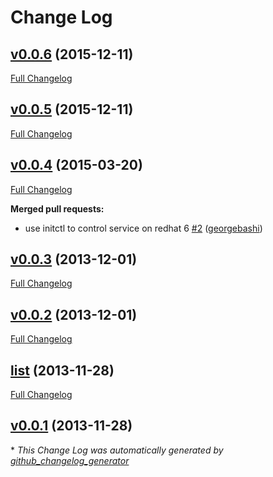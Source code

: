 # Change Log

## [v0.0.6](https://github.com/solarkennedy/puppet-nerve/tree/v0.0.6) (2015-12-11)
[Full Changelog](https://github.com/solarkennedy/puppet-nerve/compare/v0.0.5...v0.0.6)

## [v0.0.5](https://github.com/solarkennedy/puppet-nerve/tree/v0.0.5) (2015-12-11)
[Full Changelog](https://github.com/solarkennedy/puppet-nerve/compare/v0.0.4...v0.0.5)

## [v0.0.4](https://github.com/solarkennedy/puppet-nerve/tree/v0.0.4) (2015-03-20)
[Full Changelog](https://github.com/solarkennedy/puppet-nerve/compare/v0.0.3...v0.0.4)

**Merged pull requests:**

- use initctl to control service on redhat 6 [\#2](https://github.com/solarkennedy/puppet-nerve/pull/2) ([georgebashi](https://github.com/georgebashi))

## [v0.0.3](https://github.com/solarkennedy/puppet-nerve/tree/v0.0.3) (2013-12-01)
[Full Changelog](https://github.com/solarkennedy/puppet-nerve/compare/v0.0.2...v0.0.3)

## [v0.0.2](https://github.com/solarkennedy/puppet-nerve/tree/v0.0.2) (2013-12-01)
[Full Changelog](https://github.com/solarkennedy/puppet-nerve/compare/list...v0.0.2)

## [list](https://github.com/solarkennedy/puppet-nerve/tree/list) (2013-11-28)
[Full Changelog](https://github.com/solarkennedy/puppet-nerve/compare/v0.0.1...list)

## [v0.0.1](https://github.com/solarkennedy/puppet-nerve/tree/v0.0.1) (2013-11-28)


\* *This Change Log was automatically generated by [github_changelog_generator](https://github.com/skywinder/Github-Changelog-Generator)*
